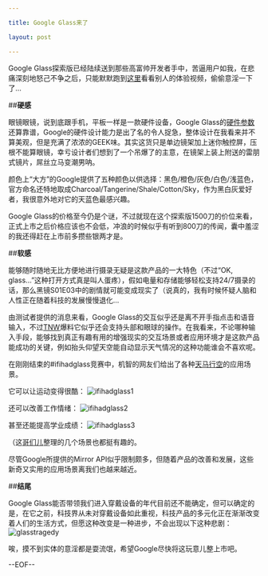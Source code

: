 ```yaml
---

title: Google Glass来了

layout: post

---
```

Google Glass探索版已经陆续送到那些高富帅开发者手中，苦逼用户如我，在悲痛深刻地怒己不争之后，只能默默跑到[这里](http://www.google.com/glass/start/)看看别人的体验视频，偷偷意淫一下了...

##**硬感**

眼镜眼镜，说到底跟手机，平板一样是一款硬件设备，Google Glass的[硬件参数](http://support.google.com/glass/answer/3064128?hl=en&ref_topic=3063354)还算靠谱，Google的硬件设计能力是出了名的令人捉急，整体设计在我看来并不算美观，但是充满了浓浓的GEEK味。其实这货只是单边镜架加上迷你触控屏，压根不能算眼镜，幸亏设计者们想到了一个吊爆了的主意，在镜架上装上附送的雷朋式镜片，屌丝立马变潮男呐。

颜色上“大方”的Google提供了五种颜色以供选择：黑色/橙色/灰色/白色/浅蓝色，官方命名还特地取成Charcoal/Tangerine/Shale/Cotton/Sky，作为黑白灰爱好者，我很意外地对它的天蓝色最感兴趣。

Google Glass的价格至今仍是个谜，不过就现在这个探索版1500刀的价位来看，正式上市之后价格应该也不会低，冲浪的时候似乎有听到800刀的传闻，囊中羞涩的我还得赶在上市前多攒些银两才是。

##**软感**

能够随时随地无比方便地进行摄录无疑是这款产品的一大特色（不过“OK, glass...”这种打开方式真是叫人蛋疼），假如电量和存储能够轻松支持24/7摄录的话，那么黑镜S01E03中的剧情就可能变成现实了（说真的，我有时候怀疑人脑和人性正在随着科技的发展慢慢退化...

由测试者提供的消息来看，Google Glass的交互似乎还是离不开手指点击和语音输入，不过[TNW](http://thenextweb.com/google/2013/04/22/google-glass-code-hints-at-spatial-gestures-including-two-finger-browser-zoom-and-winking-to-take-a-photo/)爆料它似乎还会支持头部和眼球的操作。在我看来，不论哪种输入手段，能够找到真正有趣有用的增强现实的交互场景或者应用环境才是这款产品能成功的关键，例如抬头仰望天空能自动显示天气情况的这种功能谁会不喜欢呢。

在刚刚结束的#ifihadglass竞赛中，机智的网友们给出了各种[天马行空](http://cs.stanford.edu/people/karpathy/glass/)的应用场景。

它可以让运动变得很酷：
![ifihadglass1](https://dl.dropboxusercontent.com/u/36470533/Photos/ifihadglass1.png)

还可以改善工作情绪：
![ifihadglass2](https://dl.dropboxusercontent.com/u/36470533/Photos/ifihadglass2.jpg)

甚至还能提高学业成绩：
![ifihadglass3](https://dl.dropboxusercontent.com/u/36470533/Photos/ifihadglass3.jpg)

（这[哥们儿](http://www.giftsy.co/ifihadglass)整理的几个场景也都挺有趣的。

尽管Google所提供的Mirror API似乎限制颇多，但随着产品的改善和发展，这些新奇又实用的应用场景离我们也越来越近。



##**结尾**

Google Glass能否带领我们进入穿戴设备的年代目前还不能确定，但可以确定的是，在它之前，科技界从未对穿戴设备如此重视，科技产品的多元化正在渐渐改变着人们的生活方式，但愿这种改变是一种进步，不会出现以下这种悲剧：
![glasstragedy](https://dl.dropboxusercontent.com/u/36470533/Photos/glasstragedy.jpg)

唉，摸不到实体的意淫都是耍流氓，希望Google尽快将这玩意儿整上市吧。

--EOF--